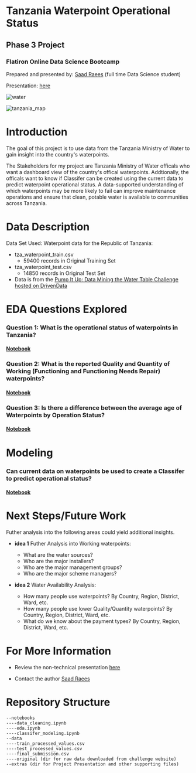 # Tanzania Waterpoint Operational Status

## Phase 3 Project
### Flatiron Online Data Science Bootcamp

Prepared and presented by: [Saad Raees](https://www.linkedin.com/in/saad-raees-19b1231a9/) (full time Data Science student)

Presentation: [here](https://docs.google.com/presentation/d/15tefq3OIQ0aiemq4IUCQiW8P1u8KvS9LVE3gPtKSVGA/edit#slide=id.gbdda438371_0_863)



![water](images/pexels-photo-2837863.jpeg)

![tanzania_map](images/tanzania-map.gif)

# Introduction

The goal of this project is to use data from the Tanzania Ministry of Water to gain insight into the country's waterpoints.   

The Stakeholders for my project are Tanzania Ministry of Water officals who want a dashboard view of the country's offical waterpoints. Addtionally, the officals want to know if Classifer can be created using the current data to predict waterpoint operational status. A data-supported understanding of which waterpoints may be more likely to fail can improve maintenance operations and ensure that clean, potable water is available to communities across Tanzania.


# Data Description

Data Set Used: Waterpoint data for the Republic of Tanzania:
* tza_waterpoint_train.csv
    * 59400 records in Original Training Set
* tza_waterpoint_test.csv
    * 14850 records in Original Test Set
* Data is from the [Pump It Up: Data Mining the Water Table Challenge hosted on DrivenData](https://www.drivendata.org/competitions/7/pump-it-up-data-mining-the-water-table/page/23/)


# EDA Questions Explored
### Question 1: What is the operational status of waterpoints in Tanzania?
#### [Notebook](./notebooks/EDA.ipynb)


### Question 2: What is the reported Quality and Quantity of Working (Functioning and Functioning Needs Repair) waterpoints?
#### [Notebook](./notebooks/EDA.ipynb)


### Question 3: Is there a difference between the average age of Waterpoints by Operation Status?
#### [Notebook](./notebooks/EDA.ipynb)



# Modeling
### Can current data on waterpoints be used to create a Classifer to predict operational status?
#### [Notebook](./notebooks/Modelling.ipynb)



# Next Steps/Future Work

Futher analysis into the following areas could yield additional insights.

* __idea 1__  Futher Analysis into Working waterpoints:
    * What are the water sources? 
    * Who are the major installers?
    * Who are the major management groups?
    * Who are the major scheme managers?

* __idea 2__  Water Availability Analysis:
    * How many people use waterpoints? By Country, Region, District, Ward, etc. 
    * How many people use lower Quality/Quantity waterpoints? By Country, Region, District, Ward, etc. 
    * What do we know about the payment types? By Country, Region, District, Ward, etc.


# For More Information
* Review the non-technical presentation [here](https://docs.google.com/presentation/d/15tefq3OIQ0aiemq4IUCQiW8P1u8KvS9LVE3gPtKSVGA/edit#slide=id.gbdda438371_0_863)


* Contact the author [Saad Raees](https://www.linkedin.com/in/saad-raees-19b1231a9/)


# Repository Structure
```
--notebooks
----data_cleaning.ipynb
----eda.ipynb
----classifer_modeling.ipynb
--data
----train_processed_values.csv
----test_processed_values.csv
----final_submission.csv
----original (dir for raw data downloaded from challenge website)
--extras (dir for Project Presentation and other supporting files)
